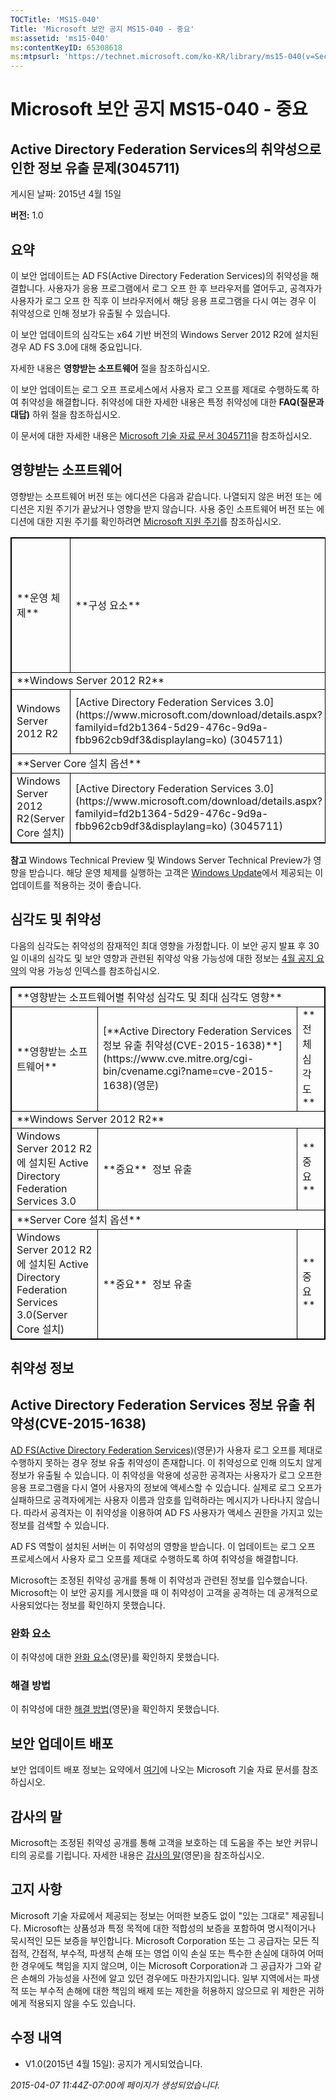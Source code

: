 ```yaml
---
TOCTitle: 'MS15-040'
Title: 'Microsoft 보안 공지 MS15-040 - 중요'
ms:assetid: 'ms15-040'
ms:contentKeyID: 65308618
ms:mtpsurl: 'https://technet.microsoft.com/ko-KR/library/ms15-040(v=Security.10)'
---
```


Microsoft 보안 공지 MS15-040 - 중요
===================================

Active Directory Federation Services의 취약성으로 인한 정보 유출 문제(3045711)
------------------------------------------------------------------------------

게시된 날짜: 2015년 4월 15일

**버전:** 1.0

요약
----

이 보안 업데이트는 AD FS(Active Directory Federation Services)의 취약성을 해결합니다. 사용자가 응용 프로그램에서 로그 오프 한 후 브라우저를 열어두고, 공격자가 사용자가 로그 오프 한 직후 이 브라우저에서 해당 응용 프로그램을 다시 여는 경우 이 취약성으로 인해 정보가 유출될 수 있습니다.

이 보안 업데이트의 심각도는 x64 기반 버전의 Windows Server 2012 R2에 설치된 경우 AD FS 3.0에 대해 중요입니다.

자세한 내용은 **영향받는 소프트웨어** 절을 참조하십시오.

이 보안 업데이트는 로그 오프 프로세스에서 사용자 로그 오프를 제대로 수행하도록 하여 취약성을 해결합니다. 취약성에 대한 자세한 내용은 특정 취약성에 대한 **FAQ(질문과 대답)** 하위 절을 참조하십시오.

이 문서에 대한 자세한 내용은 [Microsoft 기술 자료 문서 3045711](https://support.microsoft.com/ko-kr/kb/3045711)을 참조하십시오.

영향받는 소프트웨어
-------------------

영향받는 소프트웨어 버전 또는 에디션은 다음과 같습니다. 나열되지 않은 버전 또는 에디션은 지원 주기가 끝났거나 영향을 받지 않습니다. 사용 중인 소프트웨어 버전 또는 에디션에 대한 지원 주기를 확인하려면 [Microsoft 지원 주기](https://go.microsoft.com/fwlink/?linkid=21742)를 참조하십시오.

 
<p> </p>
<table style="border:1px solid black;">
<tr>
<td style="border:1px solid black;">
**운영 체제**

</td>
<td style="border:1px solid black;">
**구성 요소**

</td>
<td style="border:1px solid black;">
**최대 보안 영향**

</td>
<td style="border:1px solid black;">
**전체 심각도**

</td>
<td style="border:1px solid black;">
**업데이트 대체됨**

</td>
</tr>
<tr>
<td style="border:1px solid black;" colspan="5">
**Windows Server 2012 R2**

</td>
</tr>
<tr>
<td style="border:1px solid black;">
Windows Server 2012 R2

</td>
<td style="border:1px solid black;">
[Active Directory Federation Services 3.0](https://www.microsoft.com/download/details.aspx?familyid=fd2b1364-5d29-476c-9d9a-fbb962cb9df3&displaylang=ko)  
(3045711)

</td>
<td style="border:1px solid black;">
정보 유출

</td>
<td style="border:1px solid black;">
중요

</td>
<td style="border:1px solid black;">
없음

</td>
</tr>
<tr>
<td style="border:1px solid black;" colspan="5">
**Server Core 설치 옵션**

</td>
</tr>
<tr>
<td style="border:1px solid black;">
Windows Server 2012 R2(Server Core 설치)

</td>
<td style="border:1px solid black;">
[Active Directory Federation Services 3.0](https://www.microsoft.com/download/details.aspx?familyid=fd2b1364-5d29-476c-9d9a-fbb962cb9df3&displaylang=ko)  
(3045711)

</td>
<td style="border:1px solid black;">
정보 유출

</td>
<td style="border:1px solid black;">
중요

</td>
<td style="border:1px solid black;">
없음

</td>
</tr>
</table>
 
**참고** Windows Technical Preview 및 Windows Server Technical Preview가 영향을 받습니다. 해당 운영 체제를 실행하는 고객은 [Windows Update](https://update.microsoft.com/microsoftupdate/v6/vistadefault.aspx?ln=ko-kr)에서 제공되는 이 업데이트를 적용하는 것이 좋습니다. 

심각도 및 취약성
----------------

다음의 심각도는 취약성의 잠재적인 최대 영향을 가정합니다. 이 보안 공지 발표 후 30일 이내의 심각도 및 보안 영향과 관련된 취약성 악용 가능성에 대한 정보는 [4월 공지 요약](https://technet.microsoft.com/ko-kr/library/security/ms14-apr)의 악용 가능성 인덱스를 참조하십시오.

 
<p> </p>
<table style="border:1px solid black;">
<tr>
<td style="border:1px solid black;" colspan="3">
**영향받는 소프트웨어별 취약성 심각도 및 최대 심각도 영향**

</td>
</tr>
<tr>
<td style="border:1px solid black;">
**영향받는 소프트웨어**

</td>
<td style="border:1px solid black;">
[**Active Directory Federation Services 정보 유출 취약성(CVE-2015-1638)**](https://www.cve.mitre.org/cgi-bin/cvename.cgi?name=cve-2015-1638)(영문)

</td>
<td style="border:1px solid black;">
**전체 심각도**

</td>
</tr>
<tr>
<td style="border:1px solid black;" colspan="3">
**Windows Server 2012 R2**

</td>
</tr>
<tr>
<td style="border:1px solid black;">
Windows Server 2012 R2에 설치된 Active Directory Federation Services 3.0

</td>
<td style="border:1px solid black;">
**중요**   
정보 유출

</td>
<td style="border:1px solid black;">
**중요**

</td>
</tr>
<tr>
<td style="border:1px solid black;" colspan="3">
**Server Core 설치 옵션**

</td>
</tr>
<tr>
<td style="border:1px solid black;">
Windows Server 2012 R2에 설치된 Active Directory Federation Services 3.0(Server Core 설치)

</td>
<td style="border:1px solid black;">
**중요**   
정보 유출

</td>
<td style="border:1px solid black;">
**중요**

</td>
</tr>
</table>
 

취약성 정보
-----------

Active Directory Federation Services 정보 유출 취약성(CVE-2015-1638)
--------------------------------------------------------------------

[AD FS(Active Directory Federation Services)](https://technet.microsoft.com/ko-kr/library/security/dn848375.aspx)(영문)가 사용자 로그 오프를 제대로 수행하지 못하는 경우 정보 유출 취약성이 존재합니다. 이 취약성으로 인해 의도치 않게 정보가 유출될 수 있습니다. 이 취약성을 악용에 성공한 공격자는 사용자가 로그 오프한 응용 프로그램을 다시 열어 사용자의 정보에 액세스할 수 있습니다. 실제로 로그 오프가 실패하므로 공격자에게는 사용자 이름과 암호를 입력하라는 메시지가 나타나지 않습니다. 따라서 공격자는 이 취약성을 이용하여 AD FS 사용자가 액세스 권한을 가지고 있는 정보를 검색할 수 있습니다.

AD FS 역할이 설치된 서버는 이 취약성의 영향을 받습니다. 이 업데이트는 로그 오프 프로세스에서 사용자 로그 오프를 제대로 수행하도록 하여 취약성을 해결합니다.

Microsoft는 조정된 취약성 공개를 통해 이 취약성과 관련된 정보를 입수했습니다. Microsoft는 이 보안 공지를 게시했을 때 이 취약성이 고객을 공격하는 데 공개적으로 사용되었다는 정보를 확인하지 못했습니다.

### 완화 요소

이 취약성에 대한 [완화 요소](https://technet.microsoft.com/ko-kr/library/security/dn848375.aspx)(영문)를 확인하지 못했습니다.

### 해결 방법

이 취약성에 대한 [해결 방법](https://technet.microsoft.com/ko-kr/library/security/dn848375.aspx)(영문)을 확인하지 못했습니다.

보안 업데이트 배포
------------------

보안 업데이트 배포 정보는 요약에서 [여기](#kbarticle)에 나오는 Microsoft 기술 자료 문서를 참조하십시오.

감사의 말
---------

Microsoft는 조정된 취약성 공개를 통해 고객을 보호하는 데 도움을 주는 보안 커뮤니티의 공로를 기립니다. 자세한 내용은 [감사의 말](https://technet.microsoft.com/ko-kr/library/security/dn903755.aspx)(영문)을 참조하십시오.

고지 사항
---------

Microsoft 기술 자료에서 제공되는 정보는 어떠한 보증도 없이 "있는 그대로" 제공됩니다. Microsoft는 상품성과 특정 목적에 대한 적합성의 보증을 포함하여 명시적이거나 묵시적인 모든 보증을 부인합니다. Microsoft Corporation 또는 그 공급자는 모든 직접적, 간접적, 부수적, 파생적 손해 또는 영업 이익 손실 또는 특수한 손실에 대하여 어떠한 경우에도 책임을 지지 않으며, 이는 Microsoft Corporation과 그 공급자가 그와 같은 손해의 가능성을 사전에 알고 있던 경우에도 마찬가지입니다. 일부 지역에서는 파생적 또는 부수적 손해에 대한 책임의 배제 또는 제한을 허용하지 않으므로 위 제한은 귀하에게 적용되지 않을 수도 있습니다.

수정 내역
---------

-   V1.0(2015년 4월 15일): 공지가 게시되었습니다.

*2015-04-07 11:44Z-07:00에 페이지가 생성되었습니다.*
